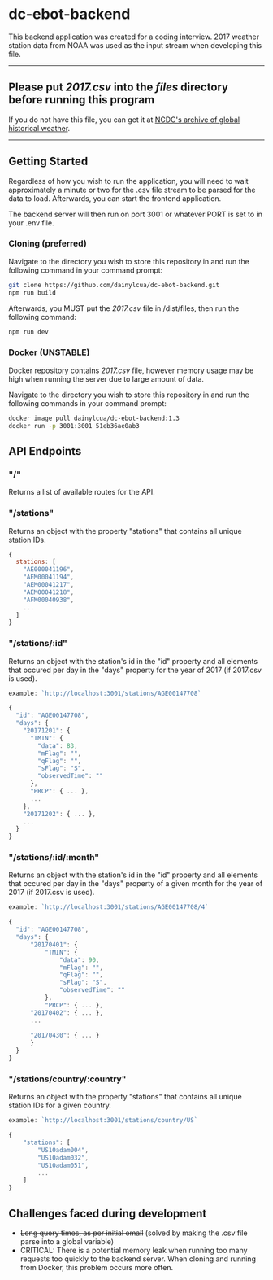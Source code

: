 # dc-ebot-backend

This backend application was created for a coding interview. 2017 weather station data from NOAA was used as the input stream when developing this file.

----

## Please put *2017.csv* into the *files* directory before running this program

If you do not have this file, you can get it at [NCDC's archive of global historical weather](ftp://ftp.ncdc.noaa.gov/pub/data/ghcn/daily/by_year/2017.csv.gz).

----

## Getting Started

Regardless of how you wish to run the application, you will need to wait approximately a minute or two for the .csv file stream to be parsed for the data to load. Afterwards, you can start the frontend application.

The backend server will then run on port 3001 or whatever PORT is set to in your .env file.

### Cloning (preferred)

Navigate to the directory you wish to store this repository in and run the following command in your command prompt:

```bash
git clone https://github.com/dainylcua/dc-ebot-backend.git
npm run build
```

Afterwards, you MUST put the *2017.csv* file in /dist/files, then run the following command:

```bash
npm run dev
```

### Docker (UNSTABLE)

Docker repository contains *2017.csv* file, however memory usage may be high when running the server due to large amount of data.

Navigate to the directory you wish to store this repository in and run the following commands in your command prompt:

```bash
docker image pull dainylcua/dc-ebot-backend:1.3
docker run -p 3001:3001 51eb36ae0ab3
```

## API Endpoints

### "/"

Returns a list of available routes for the API.

### "/stations"

Returns an object with the property "stations" that contains all unique station IDs.

```js
{
  stations: [
    "AE000041196",
    "AEM00041194",
    "AEM00041217",
    "AEM00041218",
    "AFM00040938",
    ...
  ]
}
```

### "/stations/:id"

Returns an object with the station's id in the "id" property and all elements that occured per day in the "days" property for the year of 2017 (if 2017.csv is used).

```js
example: `http://localhost:3001/stations/AGE00147708`

{
  "id": "AGE00147708",
  "days": {
    "20171201": {
      "TMIN": {
        "data": 83,
        "mFlag": "",
        "qFlag": "",
        "sFlag": "S",
        "observedTime": ""
      },
      "PRCP": { ... },
      ...
    },
    "20171202": { ... },
    ...
  }
}
```

### "/stations/:id/:month"

Returns an object with the station's id in the "id" property and all elements that occured per day in the "days" property of a given month for the year of 2017 (if 2017.csv is used).

```js
example: `http://localhost:3001/stations/AGE00147708/4`

{
  "id": "AGE00147708",
  "days": {
      "20170401": {
          "TMIN": {
              "data": 90,
              "mFlag": "",
              "qFlag": "",
              "sFlag": "S",
              "observedTime": ""
          },
          "PRCP": { ... },
      "20170402": { ... },
      ...
      
      "20170430": { ... }
      }
  }
}
```

### "/stations/country/:country"

Returns an object with the property "stations" that contains all unique station IDs for a given country.

```js
example: `http://localhost:3001/stations/country/US`

{
    "stations": [
        "US10adam004",
        "US10adam032",
        "US10adam051",
        ...
    ]
}
```

## Challenges faced during development

* ~~Long query times, as per initial email~~ (solved by making the .csv file parse into a global variable)
* CRITICAL: There is a potential memory leak when running too many requests too quickly to the backend server. When cloning and running from Docker, this problem occurs more often.

